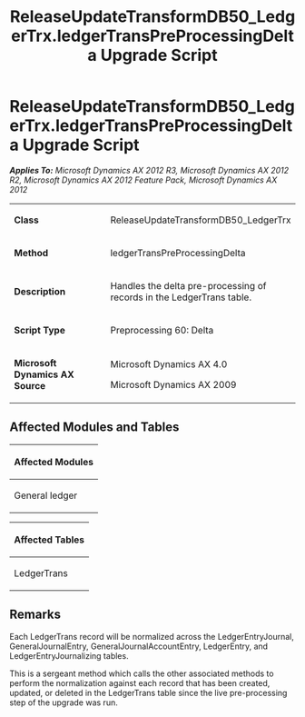 ﻿---
title: ReleaseUpdateTransformDB50_LedgerTrx.ledgerTransPreProcessingDelta Upgrade Script
TOCTitle: ReleaseUpdateTransformDB50_LedgerTrx.ledgerTransPreProcessingDelta Upgrade Script
ms:assetid: 5101ba71-ee7a-06d9-d707-026b847dbfab
ms:mtpsurl: https://msdn.microsoft.com/en-us/library/JJ685517(v=AX.60)
ms:contentKeyID: 49708221
ms.date: 05/18/2015
mtps_version: v=AX.60
---

# ReleaseUpdateTransformDB50\_LedgerTrx.ledgerTransPreProcessingDelta Upgrade Script 


_**Applies To:** Microsoft Dynamics AX 2012 R3, Microsoft Dynamics AX 2012 R2, Microsoft Dynamics AX 2012 Feature Pack, Microsoft Dynamics AX 2012_

<table>
<colgroup>
<col style="width: 50%" />
<col style="width: 50%" />
</colgroup>
<tbody>
<tr class="odd">
<td><p><strong>Class</strong></p></td>
<td><p>ReleaseUpdateTransformDB50_LedgerTrx</p></td>
</tr>
<tr class="even">
<td><p><strong>Method</strong></p></td>
<td><p>ledgerTransPreProcessingDelta</p></td>
</tr>
<tr class="odd">
<td><p><strong>Description</strong></p></td>
<td><p>Handles the delta pre-processing of records in the LedgerTrans table.</p></td>
</tr>
<tr class="even">
<td><p><strong>Script Type</strong></p></td>
<td><p>Preprocessing 60: Delta</p></td>
</tr>
<tr class="odd">
<td><p><strong>Microsoft Dynamics AX Source</strong></p></td>
<td><p>Microsoft Dynamics AX 4.0</p>
<p>Microsoft Dynamics AX 2009</p></td>
</tr>
</tbody>
</table>


## Affected Modules and Tables

<table>
<colgroup>
<col style="width: 100%" />
</colgroup>
<thead>
<tr class="header">
<th><p>Affected Modules</p></th>
</tr>
</thead>
<tbody>
<tr class="odd">
<td><p>General ledger</p></td>
</tr>
</tbody>
</table>


<table>
<colgroup>
<col style="width: 100%" />
</colgroup>
<thead>
<tr class="header">
<th><p>Affected Tables</p></th>
</tr>
</thead>
<tbody>
<tr class="odd">
<td><p>LedgerTrans</p></td>
</tr>
</tbody>
</table>


## Remarks

Each LedgerTrans record will be normalized across the LedgerEntryJournal, GeneralJournalEntry, GeneralJournalAccountEntry, LedgerEntry, and LedgerEntryJournalizing tables.

This is a sergeant method which calls the other associated methods to perform the normalization against each record that has been created, updated, or deleted in the LedgerTrans table since the live pre-processing step of the upgrade was run.

  


